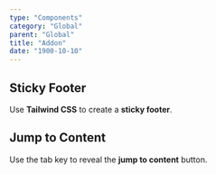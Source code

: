 ```yaml
---
type: "Components"
category: "Global"
parent: "Global"
title: "Addon"
date: "1900-10-10"
---
```


## Sticky Footer

Use **Tailwind CSS** to create a **sticky footer**.

<demo>
  <div class="docs_demo_item" data-iframe="demos/components/global/stickyfooter">
  </div>
</demo>

## Jump to Content

Use the tab key to reveal the **jump to content** button.

<demo>
  <div class="docs_demo_item" data-iframe="demos/components/global/jumptocontent">
  </div>
</demo>
